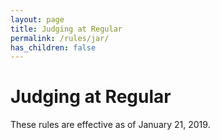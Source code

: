 ```yaml
---
layout: page
title: Judging at Regular
permalink: /rules/jar/
has_children: false
---
```


# Judging at Regular


These rules are effective as of January 21, 2019.

